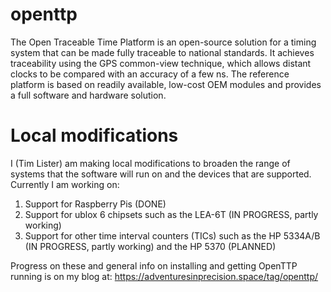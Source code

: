# openttp

The Open Traceable Time Platform is an open-source solution for a timing system that can be made fully
traceable to national standards. It achieves traceability using the GPS common-view technique, 
which allows distant clocks to be compared with an accuracy of a few ns. 
The reference platform is based on readily available, low-cost OEM modules and provides a full software and hardware solution.
	
# Local modifications

I (Tim Lister) am making local modifications to broaden the range of systems that the software will run on and the devices that are supported. Currently I am working on:
1) Support for Raspberry Pis (DONE)
2) Support for ublox 6 chipsets such as the LEA-6T (IN PROGRESS, partly working)
3) Support for other time interval counters (TICs) such as the HP 5334A/B (IN PROGRESS, partly working) and the HP 5370 (PLANNED)

Progress on these and general info on installing and getting OpenTTP running is on my blog at: https://adventuresinprecision.space/tag/openttp/
